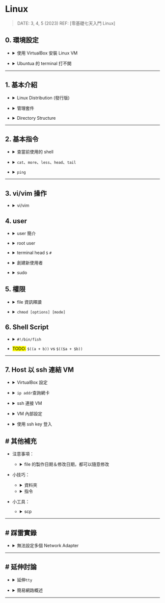 ###### <!-- 收起來 -->

<style> 
.imgBox{
  display: flex; 
  flex-direction: column; 
  margin: 5%; 
  justify-content: center;
  border: 2px solid black;
}
</style>

<!--  style  -->

 <!-- ref -->

[TTY 到底是什麼？]: https://www.kawabangga.com/posts/4515
[零基礎七天入門linux]: https://www.udemy.com/course/linux-zh/learn/lecture/8531918#content
[manjaro]: https://manjaro.org
[linux newbie: running manjaro on macbookpro]: https://medium.com/@pswoo/linux-newbie-running-manjaro-on-macbookpro-5db4672351c9
[classic sysadmin: how to securely transfer files between servers with scp]: https://www.linuxfoundation.org/blog/blog/classic-sysadmin-how-to-securely-transfer-files-between-servers-with-scp
[linux directory structure]: https://www.thegeekstuff.com/2010/09/linux-file-system-structure/
[vi/vim]: https://vim.rtorr.com/

 <!-- ref -->

# Linux

> DATE: 3, 4, 5 (2023)
> REF: [零基礎七天入門 Linux]

## 0. 環境設定

<!-- VM 安裝 -->

- <details close>
  <summary>使用 VirtualBox 安裝 Linux VM</summary>

  - 名詞

    - IDE Controller (Integrated Drive Electronics)
    - Optical (光碟)
    - Floppy (軟碟)

  - 調整

    - Storage/IDE 選擇剛剛下載的 ISO 檔 (EX. Manjaro)
    - System 開機順序調整：Optical -> Floppy -> Hard Disk。如此會從 Optical 啟動(也就上上面選的 IDE)
    - 顯示：調整 Scale Factor 比例放大，較舒服

  - Error

    - <mark>TODO:</mark> md5 檢查 ISO
    - manjaro 安裝： `rsync 失敗 錯誤碼：11`
      --> 空間不夠，約需要 9.5G 硬碟

  </details>

<!-- Ubuntua 的 terminal 打不開 -->

- <details close>
  <summary>Ubuntua 的 terminal 打不開</summary>

  - （同機器設定上，manjaro 可以正常開啟 terminal）

  ```txt
  On modern-day computers, we usually use the word terminal
  to refer to software programs known as terminal emulators.
  ```

  - 未知原因，無法在桌面打開 terminal emulator
  - 須注意是否有 focus 在 VM
  - 改成直接切換 tty 來使用
    - mac 須以 `command+shift+Fx` 分別切換到 F1 ~ F12 設定的內容
    - 組合快捷鍵也可以使用 Fn 方式來使用 F1 ~ F12
    - 我的機器上：`F1` 登入頁、`F2` 桌面、`F3 ~ F6` 為 tty3 ~ tty6、`F7 ~ F12` 沒反應

  </details>

---

## 1. 基本介紹

<!-- Linux Distribution (發行版) -->

- <details close>
  <summary>Linux Distribution (發行版)</summary>

  - Linux + 附加的 APP(如 命令列介面)

  - 分支

    - Debian

      - Ubuntua：新手友好。宇覺得太髒

    - Redhat：常見，商用需買 license

      - Centos：免費的 Redhat（source code 跟 Redhat 一模一樣？）

    - Arch

      - [Manjaro]：宇推薦，[Linux Newbie: Running Manjaro on MacBookPro]

    - SUSE

  - 桌面

    - GNOME：宇推薦，桌面潮

  <br>

  ![](https://i.imgur.com/tRjYWPW.png)
  ![](https://i.imgur.com/M7BEDnQ.png)

  </details>

<!-- 管理套件 -->

- <details close>
  <summary>管理套件</summary>

  - Debian

    - `apt-get`
    - `.deb`(Debian)
    - Ubuntu..

  - RedHat

    - `yum`
    - `.rpm`(Red Hat Package Manager)
    - Centos..

  - Arch

    - `pacman`
    - `.pkg`(package file) `.tar`(tarball, tape archive) `.xz`
    - Manjaro..

  - Mac

    - `brew`

  </details>

<!-- Directory Structure -->

- <details close>
  <summary>Directory Structure</summary>

  - [Linux Directory Structure]

  - 參考大方向，不同發行版，都可能會有不同資料夾結構的使用方式

  ![](https://i.imgur.com/kFT4xj7.png)

  </details>

---

## 2. 基本指令

<!-- 查當前使用的 shell -->

- <details close>
  <summary>查當前使用的 shell</summary>

  ```shell
  $ echo $SHELL
  /bin/zsh
  ```

  </details>

<!-- `cat`、`more`、`less`、`head`、`tail` -->

- <details close>
  <summary><code>cat</code>、<code>more</code>、<code>less</code>、<code>head</code>、<code>tail</code></summary>

  - `cat text1.txt text2.txt >> text3.txt`

    - 將 text1.txt text2.txt 合併產生 text3.txt

    ```sh
    # 輸出 text1.txt 到 stdout
    $ cat text1.txt

    # 輸出 text1.txt ＆ text2.txt 到 stdout
    $ cat text1.txt text2.txt

    # 輸出 text1.txt ＆ text2.txt 從 stdout redirect 到 text3.txt
    # 等於將 text1.txt text2.txt 合併到 text3.txt
    $ cat text1.txt text2.txt >> text3.txt
    ```

  - `cat`、`more`、`less`、`head`、`tail`

    - `cat`：一次輸出全部
    - `more`：可分次輸出
    - `less`：進階版`more`
    - `head`：頭十行
      - `head -13`：頭十三行
    - `tail`：末十行
      - `tail -f`：可以追蹤變化更新末端 (follow)

  </details>

<!-- ping -->

- <details close>
  <summary><code>ping</code></summary>

  - 可以用 ping 檢查是否可以正常連線 (但有時候結果不準確，因為對方可以設定不讓別人去 ping)

  </details>

---

## 3. vi/vim 操作

<!-- vi/vim -->

- <details close>
  <summary>vi/vim</summary>

  - [vi/vim]

  - Command Mode

    ![](https://i.imgur.com/1EGKwZY.png)
    ![](https://i.imgur.com/sapOcEN.png)
    ![](https://i.imgur.com/LLclnbn.png)
    ![](https://i.imgur.com/Nf6y8Dl.png)

  - Insert Mode
  - Visual Mode

  </details>

## 4. user

<!-- user 簡介 -->

- <details close>
  <summary>user 簡介</summary>

  - 可以多個 user 同時登入，同時執行自己的任務

  - 兩大類 user

    - system user

      - 系統內部自動建立
      - <mark>TODO:Q</mark> 不能用於登入？

        ![](https://i.imgur.com/ksdbKaU.png)
        ![](https://i.imgur.com/V2DzeLP.png)

    - regular users

      -
      - `sudo`、superuser、root

        - ChatGPT 開示：

          ![](https://i.imgur.com/se0tfl7.png)
          ![](https://i.imgur.com/xpxsj19.png)
          ![](https://i.imgur.com/dXBAHpD.png)

        - 總結：

          - root user 的權限即為 superuser 權限
          - 其他 user 透過 sudo，借用 superuser 權限
          - root user 設定：
            - 其他 user 透過 sudo 可使用的 superuser 權限
            - 使用 sudo 時所需的密碼（預設 user 密碼、root 密碼、無密碼）
          - 使用 sudo，輸入當前使用者自己的密碼的用意是，確保是本人正在使用

  - /etc/passwd

    - 可以查看系統中所有 user

    ![](https://i.imgur.com/LVJXYrD.png)
    ![](https://i.imgur.com/Rf1T6D8.png)
    ![](https://i.imgur.com/NI5HpAP.png)

  - /etc/group

    - 紀錄所有 group 的資訊，包含其所涵括的 user

    ![](https://i.imgur.com/v2jbiAD.png)

  </details>

<!-- root user -->

- <details close>
  <summary>root user</summary>

  - 一般在系統安裝時自動創建，且沒有設定密碼
  - 一般不建議登入使用，而是需要時使用`sudo`來暫時取得 root 權限
  - 必要時，可使用指令來設定 root 密碼，以進行登入

  </details>

<!-- terminal head：`$`為普通使用者，`#`為 root 使用者 -->

- <details close>
  <summary>terminal head <code>$</code> <code>#</code></summary>

  - `$`為普通使用者，`#`為 root 使用者

  - 可使用`su`進行切換使用者

    ```js (因為要讓 # 不是註解顯色，隨便用一個 js)
    // EX.
    // 在 user1 的 terminal 輸入 su root 後，輸入密碼切換到 root
    $ su root
    Password:
    #
    // 也可直接輸入 su，輸入密碼切換到 root
    $ su
    Password:
    #

    // 輸入 exit 回到當前使用者
    # exit
    exit
    $
    ```

  </details>

<!-- 創建新使用者 -->

- <details close>
  <summary>創建新使用者</summary>

  - `useradd <name>`：只創建最基本的 user（一般 user 即可）
  - `adduser <name>`：同時自動建立許多預設內容（需要 sudo）

  </details>

<!-- sudo -->

- <details close>
  <summary>sudo</summary>

  - super user do

  - 以 sudo 做操作視同為 root，如`sudo touch`的檔案，為 root 所有

  <!-- 為 user 打開使用 sudo 的權限 -->

  - <details close>
    <summary>為 user 打開使用 sudo 的權限</summary>

    - 在`/etc/sudoers`中新增權限 (`sudo visudo`)
    - 也可以將該 user 加入 sudo group (`usermod -G sudo <username>`)

    ![](https://i.imgur.com/67lnAF8.png)
    ![](https://i.imgur.com/oG2yK6I.png)
    ![](https://i.imgur.com/4NiWj9v.png)
    ![](https://i.imgur.com/ovTX2Km.png)

    </details>

  </details>

## 5. 權限

<!-- file 資訊釋讀 -->

- <details close>
  <summary>file 資訊釋讀</summary>

  - `rwx`：讀取 -- 寫入 -- 執行
  - `rw-r--r--`：檔案擁有者 -- 群組(group) -- 其他使用者

    ![](https://i.imgur.com/VNVXKky.png)

  ![](https://i.imgur.com/K656CyL.png)

  </details>

<!-- chmod [options] [mode] <file_name> -->

- <details close>
  <summary><code>chmod [options] [mode] <file_name></code></summary>

  - EX1. `chmod g+rw test.md` 將該檔案加上 group 的 rw 權限
  - user(u), group(g), others(o), all(a)
  - EX2. `chmod 734` --> rwx-wxr-- ( r:1, w:2, x:4 )

  </details>

## 6. Shell Script

<!-- #!/bin/fish -->

- <details close>
  <summary><code>#!/bin/fish</code></summary>

  - script.sh 中，在頂端加上 `#!/bin/fish` 的作用：

    - 以 `./script.sh` 方式執行時：

      - 電腦會選擇用 fish shell 來執行，與電腦中 terminal 預設的 shell 無關
      - 若電腦中未安裝 fish shell，則無法執行
      - (記得先設定可執行權限)

    - 也可以 `bash ./script.sh` 方式執行，則會使用 bash shell 來執行

  </details>

- <mark>TODO:</mark> `$((a + b))` vs `$(($a + $b))`

---

## 7. Host 以 ssh 連結 VM

<!-- VirtualBox 設定 -->

- <details close>
  <summary>VirtualBox 設定</summary>

  - Host-only Network

    - 欲讓 VM (EX. Ubuntua) 透過 Host-only Network 與主機連接，需先在 VirtualBox 的 tool 中建立一個 Host-only Network，讓 VM 可以跟他連接

      ![](https://i.imgur.com/AlopueU.png)

    - Host-only Network VS Host-only Adapter

      - 都只能與主機相連
      - Host-only Adapter：模擬一個網卡給 VM 用
      - Host-only Network：模擬一個網路當成主機，給 VM 連

      ![](https://i.imgur.com/nNYwZxX.png)

  ![](https://i.imgur.com/LKJ0dDB.png)

  </details>

<!-- ip addr 查詢網卡 -->

- <details close>
  <summary><code>ip addr</code>查詢網卡</summary>

  - `enp0s3`是 NAT 那張網卡、`enp0s8`是 Host-only Network 那張網卡
  - `link/ether 08:00:27:75:29:67`是`enp0s8`的 Mac Address
  - `inet 192.168.56.2`是`enp0s8`的 ip

  ![](https://i.imgur.com/LYn5l7K.png)

  </details>

<!-- ssh 連接 VM -->

- <details close>
  <summary>ssh 連接 VM</summary>

  - EX. `ssh ocup@192.168.100.5`

    - 代表用 ssh 連結 192.168.100.5 VM，並且以 ocup user 登入

  </details>

<!-- VM 內部設定 -->

- <details close>
  <summary>VM 內部設定</summary>

  - VM 需要安裝並啟動 ssh-server

    ![](https://i.imgur.com/MeyLTmP.png)
    ![](https://i.imgur.com/ZVFSwit.png)
    ![](https://i.imgur.com/274P6af.png)

  - VM 需要在啟動狀態，才能連結

  </details>

<!-- 使用 ssh key 登入 -->

- <details close>
  <summary>使用 ssh key 登入</summary>

  - 主機生成 ssh key (rsa, ed25519..)，將公鑰傳給 VM
  - 若有使用 SSH 代理，則需要`ssh-add`將私鑰加進去

  ![](https://i.imgur.com/HquSaPC.png)

  - ssh key 名稱可以輕易改，記得把 `~/.ssh/config` 設定檔也改即可

  - <mark>TODO:</mark> 研究 ssh -v 細節
    - Verbose mode: debugging messages

  </details>

## # 其他補充

- 注意事項：

  <!-- file 的製作日期＆修改日期，都可以隨意修改。 -->

  - <details close>
    <summary>file 的製作日期＆修改日期，都可以隨意修改</summary>

    </details>

- 小技巧：

  <!-- 資料夾 -->

  - <details close>
    <summary>資料夾</summary>

    <!-- /etc/resolv.conf -->

    - <details close>
      <summary><code>/etc/resolv.conf</code></summary>

      - DNS 解析

      </details>

    <!-- /etc/sudoers -->

    - <details close>
      <summary><code>/etc/sudoers</code></summary>

      - sudo 權限

      </details>

    <!-- /etc/passwd   -->

    - <details close>
      <summary><code>/etc/passwd</code></summary>

      - user

      </details>

    <!-- /etc/paths.d -->

    - <details close>
      <summary><code>/etc/paths.d</code></summary>

      - 系統 path 設定位置

      </details>

    </details>

  <!-- 指令 -->

  - <details close>
    <summary>指令</summary>

    <!-- printenv -->

    - <details close>
      <summary><code>printenv</code></summary>

      - 查 shell 環境變數

      </details>

    </details>

- 小工具：

  - <details close>
    <summary>scp</summary>

    > REF: [Classic SysAdmin: How to Securely Transfer Files Between Servers with scp]

    - 只要知道 Ubuntu 的用戶名、密碼、ip，就可以 scp 複製文件進去 Ubuntu

    </details>

---

## # 踩雷實錄

<!-- 無法設定多個 Network Adapter -->

- <details close>
  <summary>無法設定多個 Network Adapter</summary>

  - REF: [Virtualbox -> Can't add 2nd adapter to network for VM](https://superuser.com/questions/732999/virtualbox-cant-add-2nd-adapter-to-network-for-vm)
  - 需將 Linux 關機才能設定（即便只有將 VM 關閉儲存狀態也不能）

  </details>

---

## # 延伸討論

<!-- 延伸`tty` -->

- <details close>
  <summary>延伸<code>tty</code></summary>

  - REF: [TTY 到底是什麼？]

  - <mark>TODO: 《再研究》</mark> 不同 tty 是不同 process 層級
    ![](https://i.imgur.com/Ak3I3kg.png)

  - <mark>TODO: 《再研究》</mark> 桌面 terminal 與 tty 差異？
    ![](https://i.imgur.com/uykC2JL.png)

  - <mark>TODO: 《再研究》</mark> 是否可將桌面 terminal 分頁，模擬成不同 tty？
    ![](https://i.imgur.com/m48FrIq.png)

  </details>

<!-- 簡易網路概述 -->

- <details close>
  <summary>簡易網路概述</summary>

  - DNS

    - Domain Name System
    - 解析網址成 IP

  - Gateway

    - 網路中用於連接不同網路或子網路的設備或系統。它是數據流傳輸的接口，能夠將數據包從一個網路傳到另一個網路。

  - DHCP

    - Dynamic Host Configuration Protocol
    - 自動分配動態 IP 的協議
    - 現在許多 AP 或網路分享器都有內建 DHCP 伺服器

  - NAT

    - Network Address Translation
    - 將私有 IP 轉換成公共 IP，從而允許本地網路內的設備連接到互聯網

  - BGP

    - Border Gateway Protocol
    - 處理分析 IP 再轉去正確路線的協議

  - MAC address

    - Media Access Control address
    - Data link layer
    - 「理論上」這個 MAC address 必須是全球唯一的編號
    - 有時候也會稱為 LAN Address (區域網路位址)、Ethernet Address (乙太網路位址)、burned-in address (燒寫位址) 或 Hardware address (硬體位址)、Physical Address (實體位址)..

  - ARP

    - Address Resolution Protocol (位址解析協定)
    - Data link layer

  - <mark>TODO:Q</mark> 浮動 ip 機制
  - <mark>TODO:Q</mark> 研究 mDNS：使用 ssh 時可以不用設定固定 IP
    - Avahi serveice

  </details>

---
